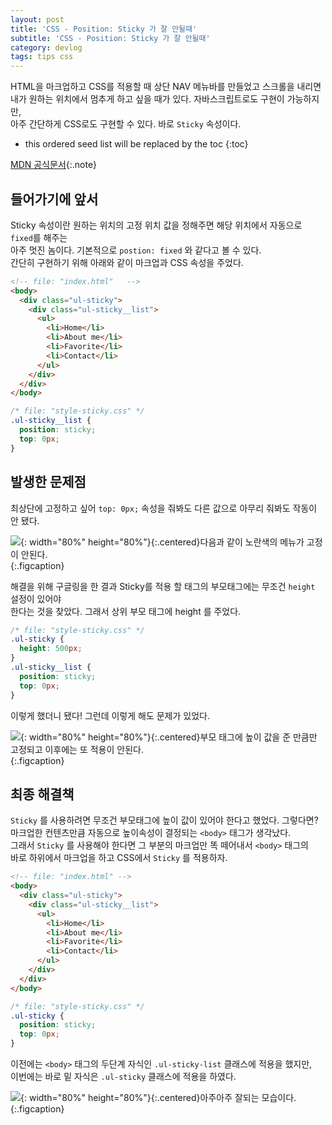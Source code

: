 ```yaml
---
layout: post
title: 'CSS - Position: Sticky 가 잘 안될때'
subtitle: 'CSS - Position: Sticky 가 잘 안될때'
category: devlog
tags: tips css
---
```


HTML을 마크업하고 CSS를 적용할 때 상단 NAV 메뉴바를 만들었고 스크롤을 내리면  
내가 원하는 위치에서 멈추게 하고 싶을 때가 있다. 자바스크립트로도 구현이 가능하지만,  
아주 간단하게 CSS로도 구현할 수 있다. 바로 `Sticky` 속성이다.

[mdn 공식문서]: (https://developer.mozilla.org/ko/docs/Web/CSS/position)

<!-- more -->

- this ordered seed list will be replaced by the toc
  {:toc}

[MDN 공식문서]{:.note}

## 들어가기에 앞서

Sticky 속성이란 원하는 위치의 고정 위치 값을 정해주면 해당 위치에서 자동으로 `fixed`를 해주는  
아주 멋진 놈이다. 기본적으로 `postion: fixed` 와 같다고 볼 수 있다.  
간단히 구현하기 위해 아래와 같이 마크업과 CSS 속성을 주었다.

```html
<!-- file: "index.html"   -->
<body>
  <div class="ul-sticky">
    <div class="ul-sticky__list">
      <ul>
        <li>Home</li>
        <li>About me</li>
        <li>Favorite</li>
        <li>Contact</li>
      </ul>
    </div>
  </div>
</body>
```

```css
/* file: "style-sticky.css" */
.ul-sticky__list {
  position: sticky;
  top: 0px;
}
```

## 발생한 문제점

최상단에 고정하고 싶어 `top: 0px;` 속성을 줘봐도 다른 값으로 아무리 줘봐도 작동이 안 됐다.

![](https://user-images.githubusercontent.com/95746551/151108838-658d0805-a00f-4210-b0fe-b3bf69b6652f.gif){: width="80%" height="80%"}{:.centered}다음과 같이 노란색의 메뉴가 고정이 안된다.  
{:.figcaption}

해결을 위해 구글링을 한 결과 Sticky를 적용 할 태그의 부모태그에는 무조건 `height` 설정이 있어야  
한다는 것을 찾았다. 그래서 상위 부모 태그에 height 를 주었다.

```css
/* file: "style-sticky.css" */
.ul-sticky {
  height: 500px;
}
.ul-sticky__list {
  position: sticky;
  top: 0px;
}
```

이렇게 했더니 됐다! 그런데 이렇게 해도 문제가 있었다.

![](https://user-images.githubusercontent.com/95746551/151110218-7d393ee8-c3af-40a6-9c58-c8f03b636a4e.gif){: width="80%" height="80%"}{:.centered}부모 태그에 높이 값을 준 만큼만 고정되고 이후에는 또 적용이 안된다.  
{:.figcaption}

## 최종 해결책

`Sticky` 를 사용하려면 무조건 부모태그에 높이 값이 있어야 한다고 했었다. 그렇다면?  
마크업한 컨텐츠만큼 자동으로 높이속성이 결정되는 `<body>` 태그가 생각났다.  
그래서 `Sticky` 를 사용해야 한다면 그 부분의 마크업만 똑 떼어내서 `<body>` 태그의  
바로 하위에서 마크업을 하고 CSS에서 `Sticky` 를 적용하자.

```html
<!-- file: "index.html" -->
<body>
  <div class="ul-sticky">
    <div class="ul-sticky__list">
      <ul>
        <li>Home</li>
        <li>About me</li>
        <li>Favorite</li>
        <li>Contact</li>
      </ul>
    </div>
  </div>
</body>
```

```css
/* file: "style-sticky.css" */
.ul-sticky {
  position: sticky;
  top: 0px;
}
```

이전에는 `<body>` 태그의 두단계 자식인 `.ul-sticky-list` 클래스에 적용을 했지만,  
이번에는 바로 밑 자식은 `.ul-sticky` 클래스에 적용을 하였다.

![](https://user-images.githubusercontent.com/95746551/151111081-7c7bbb82-5b6f-4793-8627-0a814c133678.gif){: width="80%" height="80%"}{:.centered}아주아주 잘되는 모습이다.  
{:.figcaption}
